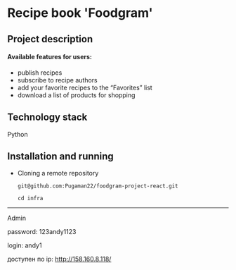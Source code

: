 # Recipe book 'Foodgram'

## Project description

#### Available features for users:
- publish recipes
- subscribe to recipe authors
- add your favorite recipes to the “Favorites” list
- download a list of products for shopping

## Technology stack
Python
## Installation and running
- Cloning a remote repository
  
  ```git@github.com:Pugaman22/foodgram-project-react.git```

  ```cd infra```
---
  Admin

  password: 123andy1123
  
  login: andy1

  доступен по ip: http://158.160.8.118/
  
